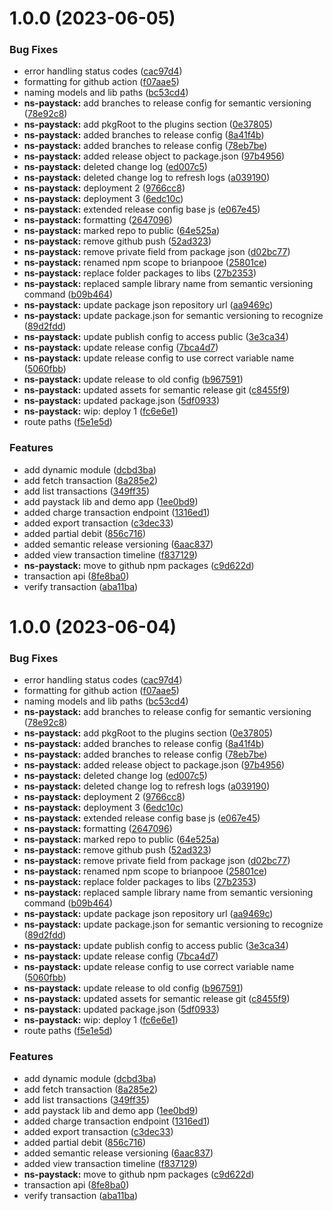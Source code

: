 # 1.0.0 (2023-06-05)


### Bug Fixes

* error handling status codes ([cac97d4](https://github.com/brianpooe/bp-devtools/commit/cac97d4487d04751c2223729c24b4a8e2a9dec90))
* formatting for github action ([f07aae5](https://github.com/brianpooe/bp-devtools/commit/f07aae52be41d40fcbf5f4439b18b34edce92571))
* naming models and lib paths ([bc53cd4](https://github.com/brianpooe/bp-devtools/commit/bc53cd48738fb0ecf58bb95b69454cc3f89c7950))
* **ns-paystack:** add branches to release config for semantic versioning ([78e92c8](https://github.com/brianpooe/bp-devtools/commit/78e92c807242f8294a0a18dbb9adced413348e9e))
* **ns-paystack:** add pkgRoot to the plugins section ([0e37805](https://github.com/brianpooe/bp-devtools/commit/0e3780587b0450f5158eda5971e8b7ba68c22aef))
* **ns-paystack:** added branches to release config ([8a41f4b](https://github.com/brianpooe/bp-devtools/commit/8a41f4bfebe15ffd62f28efb504027216d1bdcfb))
* **ns-paystack:** added branches to release config ([78eb7be](https://github.com/brianpooe/bp-devtools/commit/78eb7be96fd3e1623453c0814ad4948e49b41e7b))
* **ns-paystack:** added release object to package.json ([97b4956](https://github.com/brianpooe/bp-devtools/commit/97b49562069ed324039a15483ef72c040c720f49))
* **ns-paystack:** deleted change log ([ed007c5](https://github.com/brianpooe/bp-devtools/commit/ed007c5f3258fd2be632da0678d011040445c063))
* **ns-paystack:** deleted change log to refresh logs ([a039190](https://github.com/brianpooe/bp-devtools/commit/a03919005ca8c2772478ba262581850cede131f0))
* **ns-paystack:** deployment 2 ([9766cc8](https://github.com/brianpooe/bp-devtools/commit/9766cc8099e4e91435d9dec031220cabf6f997af))
* **ns-paystack:** deployment 3 ([6edc10c](https://github.com/brianpooe/bp-devtools/commit/6edc10c90274e3e302bf4af27f79b6b715265c5b))
* **ns-paystack:** extended release config base js ([e067e45](https://github.com/brianpooe/bp-devtools/commit/e067e45a187b006eb9b9a2ed7784e2c9fad428c9))
* **ns-paystack:** formatting ([2647096](https://github.com/brianpooe/bp-devtools/commit/2647096e946f0f703bd243c62260a49499755415))
* **ns-paystack:** marked repo to public ([64e525a](https://github.com/brianpooe/bp-devtools/commit/64e525a435be8ac687f1eb5079fff69042b1ea30))
* **ns-paystack:** remove github push ([52ad323](https://github.com/brianpooe/bp-devtools/commit/52ad323e4915106c6ff23f3b3c44585ede571f8c))
* **ns-paystack:** remove private field from package json ([d02bc77](https://github.com/brianpooe/bp-devtools/commit/d02bc77f962ee31f13f385ded6bb89f60995e755))
* **ns-paystack:** renamed npm scope to brianpooe ([25801ce](https://github.com/brianpooe/bp-devtools/commit/25801cef7d29c9be84333a1109bdba97290e0f18))
* **ns-paystack:** replace folder packages to libs ([27b2353](https://github.com/brianpooe/bp-devtools/commit/27b2353a4e2d143397d57906aef6aa27a7a2e414))
* **ns-paystack:** replaced sample library name from semantic versioning command ([b09b464](https://github.com/brianpooe/bp-devtools/commit/b09b4642d87f9d3b8725986b966840b8b746c321))
* **ns-paystack:** update package json repository url ([aa9469c](https://github.com/brianpooe/bp-devtools/commit/aa9469cd36da41cda011299bf72bdd15bca6f8bd))
* **ns-paystack:** update package.json for semantic versioning to recognize ([89d2fdd](https://github.com/brianpooe/bp-devtools/commit/89d2fdd3b302e5f4dbaabeed8f0e09c4ab4af87a))
* **ns-paystack:** update publish config to access public ([3e3ca34](https://github.com/brianpooe/bp-devtools/commit/3e3ca344b024d80ce92c5cf44ce07a49375ff953))
* **ns-paystack:** update release config ([7bca4d7](https://github.com/brianpooe/bp-devtools/commit/7bca4d7f9d0e473fbb02f8c0c8f8495c86a4d45a))
* **ns-paystack:** update release config to use correct variable name ([5060fbb](https://github.com/brianpooe/bp-devtools/commit/5060fbbb18311b3d1a5458bf42a553a190220a08))
* **ns-paystack:** update release to old config ([b967591](https://github.com/brianpooe/bp-devtools/commit/b967591beca305bbde4bf5300d3d8973f6582a82))
* **ns-paystack:** updated assets for semantic release git ([c8455f9](https://github.com/brianpooe/bp-devtools/commit/c8455f9a4fbd1a25c05f9ab5b483d522536a8b3c))
* **ns-paystack:** updated package.json ([5df0933](https://github.com/brianpooe/bp-devtools/commit/5df09338cc0aa530409a7c7331616447c2124bd8))
* **ns-paystack:** wip: deploy 1 ([fc6e6e1](https://github.com/brianpooe/bp-devtools/commit/fc6e6e1b1cb70847f46225ec592d0e27cdddecb9))
* route paths ([f5e1e5d](https://github.com/brianpooe/bp-devtools/commit/f5e1e5dfeee5cb951ce13277e05d0c2cc447dfa3))


### Features

* add dynamic module ([dcbd3ba](https://github.com/brianpooe/bp-devtools/commit/dcbd3ba5098de918a2b090cf5494fb02d7310ce6))
* add fetch transaction ([8a285e2](https://github.com/brianpooe/bp-devtools/commit/8a285e23b311f7605259b635983c195009ee1f71))
* add list transactions ([349ff35](https://github.com/brianpooe/bp-devtools/commit/349ff3587c85d9bb9bfe3cd2e84bc8c379d244f1))
* add paystack lib and demo app ([1ee0bd9](https://github.com/brianpooe/bp-devtools/commit/1ee0bd9f429b90c652d0b25966ef6d8a2b5d2783))
* added charge transaction endpoint ([1316ed1](https://github.com/brianpooe/bp-devtools/commit/1316ed1a5403528e8690ab52363fd49ab555039a))
* added export transaction ([c3dec33](https://github.com/brianpooe/bp-devtools/commit/c3dec330cb37220a9b007bda3722d256727179a7))
* added partial debit ([856c716](https://github.com/brianpooe/bp-devtools/commit/856c716903183fe0b6f652a257233923e1b8ce62))
* added semantic release versioning ([6aac837](https://github.com/brianpooe/bp-devtools/commit/6aac8379335b88e7a9dac9d9618e643947d5ccd1))
* added view transaction timeline ([f837129](https://github.com/brianpooe/bp-devtools/commit/f83712964db397fd70ffed58fecbb1f9fd32c4b0))
* **ns-paystack:** move to github npm packages ([c9d622d](https://github.com/brianpooe/bp-devtools/commit/c9d622d507a437e74809af62bbab6f33e9055938))
* transaction api ([8fe8ba0](https://github.com/brianpooe/bp-devtools/commit/8fe8ba09adfd0f91e4a6836ddbe4e1210da8fd84))
* verify transaction ([aba11ba](https://github.com/brianpooe/bp-devtools/commit/aba11ba4688f858da2c901c03b9a496d74eb3aa5))

# 1.0.0 (2023-06-04)


### Bug Fixes

* error handling status codes ([cac97d4](https://github.com/brianpooe/bp-devtools/commit/cac97d4487d04751c2223729c24b4a8e2a9dec90))
* formatting for github action ([f07aae5](https://github.com/brianpooe/bp-devtools/commit/f07aae52be41d40fcbf5f4439b18b34edce92571))
* naming models and lib paths ([bc53cd4](https://github.com/brianpooe/bp-devtools/commit/bc53cd48738fb0ecf58bb95b69454cc3f89c7950))
* **ns-paystack:** add branches to release config for semantic versioning ([78e92c8](https://github.com/brianpooe/bp-devtools/commit/78e92c807242f8294a0a18dbb9adced413348e9e))
* **ns-paystack:** add pkgRoot to the plugins section ([0e37805](https://github.com/brianpooe/bp-devtools/commit/0e3780587b0450f5158eda5971e8b7ba68c22aef))
* **ns-paystack:** added branches to release config ([8a41f4b](https://github.com/brianpooe/bp-devtools/commit/8a41f4bfebe15ffd62f28efb504027216d1bdcfb))
* **ns-paystack:** added branches to release config ([78eb7be](https://github.com/brianpooe/bp-devtools/commit/78eb7be96fd3e1623453c0814ad4948e49b41e7b))
* **ns-paystack:** added release object to package.json ([97b4956](https://github.com/brianpooe/bp-devtools/commit/97b49562069ed324039a15483ef72c040c720f49))
* **ns-paystack:** deleted change log ([ed007c5](https://github.com/brianpooe/bp-devtools/commit/ed007c5f3258fd2be632da0678d011040445c063))
* **ns-paystack:** deleted change log to refresh logs ([a039190](https://github.com/brianpooe/bp-devtools/commit/a03919005ca8c2772478ba262581850cede131f0))
* **ns-paystack:** deployment 2 ([9766cc8](https://github.com/brianpooe/bp-devtools/commit/9766cc8099e4e91435d9dec031220cabf6f997af))
* **ns-paystack:** deployment 3 ([6edc10c](https://github.com/brianpooe/bp-devtools/commit/6edc10c90274e3e302bf4af27f79b6b715265c5b))
* **ns-paystack:** extended release config base js ([e067e45](https://github.com/brianpooe/bp-devtools/commit/e067e45a187b006eb9b9a2ed7784e2c9fad428c9))
* **ns-paystack:** formatting ([2647096](https://github.com/brianpooe/bp-devtools/commit/2647096e946f0f703bd243c62260a49499755415))
* **ns-paystack:** marked repo to public ([64e525a](https://github.com/brianpooe/bp-devtools/commit/64e525a435be8ac687f1eb5079fff69042b1ea30))
* **ns-paystack:** remove github push ([52ad323](https://github.com/brianpooe/bp-devtools/commit/52ad323e4915106c6ff23f3b3c44585ede571f8c))
* **ns-paystack:** remove private field from package json ([d02bc77](https://github.com/brianpooe/bp-devtools/commit/d02bc77f962ee31f13f385ded6bb89f60995e755))
* **ns-paystack:** renamed npm scope to brianpooe ([25801ce](https://github.com/brianpooe/bp-devtools/commit/25801cef7d29c9be84333a1109bdba97290e0f18))
* **ns-paystack:** replace folder packages to libs ([27b2353](https://github.com/brianpooe/bp-devtools/commit/27b2353a4e2d143397d57906aef6aa27a7a2e414))
* **ns-paystack:** replaced sample library name from semantic versioning command ([b09b464](https://github.com/brianpooe/bp-devtools/commit/b09b4642d87f9d3b8725986b966840b8b746c321))
* **ns-paystack:** update package json repository url ([aa9469c](https://github.com/brianpooe/bp-devtools/commit/aa9469cd36da41cda011299bf72bdd15bca6f8bd))
* **ns-paystack:** update package.json for semantic versioning to recognize ([89d2fdd](https://github.com/brianpooe/bp-devtools/commit/89d2fdd3b302e5f4dbaabeed8f0e09c4ab4af87a))
* **ns-paystack:** update publish config to access public ([3e3ca34](https://github.com/brianpooe/bp-devtools/commit/3e3ca344b024d80ce92c5cf44ce07a49375ff953))
* **ns-paystack:** update release config ([7bca4d7](https://github.com/brianpooe/bp-devtools/commit/7bca4d7f9d0e473fbb02f8c0c8f8495c86a4d45a))
* **ns-paystack:** update release config to use correct variable name ([5060fbb](https://github.com/brianpooe/bp-devtools/commit/5060fbbb18311b3d1a5458bf42a553a190220a08))
* **ns-paystack:** update release to old config ([b967591](https://github.com/brianpooe/bp-devtools/commit/b967591beca305bbde4bf5300d3d8973f6582a82))
* **ns-paystack:** updated assets for semantic release git ([c8455f9](https://github.com/brianpooe/bp-devtools/commit/c8455f9a4fbd1a25c05f9ab5b483d522536a8b3c))
* **ns-paystack:** updated package.json ([5df0933](https://github.com/brianpooe/bp-devtools/commit/5df09338cc0aa530409a7c7331616447c2124bd8))
* **ns-paystack:** wip: deploy 1 ([fc6e6e1](https://github.com/brianpooe/bp-devtools/commit/fc6e6e1b1cb70847f46225ec592d0e27cdddecb9))
* route paths ([f5e1e5d](https://github.com/brianpooe/bp-devtools/commit/f5e1e5dfeee5cb951ce13277e05d0c2cc447dfa3))


### Features

* add dynamic module ([dcbd3ba](https://github.com/brianpooe/bp-devtools/commit/dcbd3ba5098de918a2b090cf5494fb02d7310ce6))
* add fetch transaction ([8a285e2](https://github.com/brianpooe/bp-devtools/commit/8a285e23b311f7605259b635983c195009ee1f71))
* add list transactions ([349ff35](https://github.com/brianpooe/bp-devtools/commit/349ff3587c85d9bb9bfe3cd2e84bc8c379d244f1))
* add paystack lib and demo app ([1ee0bd9](https://github.com/brianpooe/bp-devtools/commit/1ee0bd9f429b90c652d0b25966ef6d8a2b5d2783))
* added charge transaction endpoint ([1316ed1](https://github.com/brianpooe/bp-devtools/commit/1316ed1a5403528e8690ab52363fd49ab555039a))
* added export transaction ([c3dec33](https://github.com/brianpooe/bp-devtools/commit/c3dec330cb37220a9b007bda3722d256727179a7))
* added partial debit ([856c716](https://github.com/brianpooe/bp-devtools/commit/856c716903183fe0b6f652a257233923e1b8ce62))
* added semantic release versioning ([6aac837](https://github.com/brianpooe/bp-devtools/commit/6aac8379335b88e7a9dac9d9618e643947d5ccd1))
* added view transaction timeline ([f837129](https://github.com/brianpooe/bp-devtools/commit/f83712964db397fd70ffed58fecbb1f9fd32c4b0))
* **ns-paystack:** move to github npm packages ([c9d622d](https://github.com/brianpooe/bp-devtools/commit/c9d622d507a437e74809af62bbab6f33e9055938))
* transaction api ([8fe8ba0](https://github.com/brianpooe/bp-devtools/commit/8fe8ba09adfd0f91e4a6836ddbe4e1210da8fd84))
* verify transaction ([aba11ba](https://github.com/brianpooe/bp-devtools/commit/aba11ba4688f858da2c901c03b9a496d74eb3aa5))

